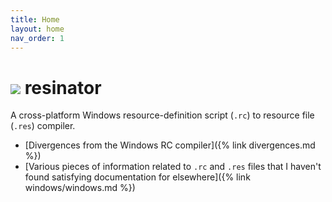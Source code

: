 ```yaml
---
title: Home
layout: home
nav_order: 1
---
```


![](https://www.ryanliptak.com/images/resinator-dynamic-32.svg) resinator
=========

A cross-platform Windows resource-definition script (`.rc`) to resource file (`.res`) compiler.

- [Divergences from the Windows RC compiler]({% link divergences.md %})
- [Various pieces of information related to `.rc` and `.res` files that I haven't found satisfying documentation for elsewhere]({% link windows/windows.md %})

